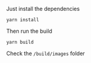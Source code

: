 Just install the dependencies

```
yarn install
```

Then run the build

```
yarn build
```

Check the `/build/images` folder